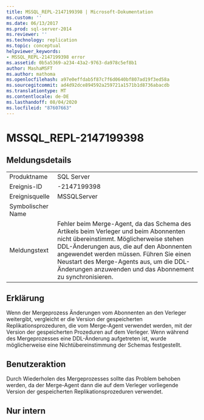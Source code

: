 ```yaml
---
title: MSSQL_REPL-2147199398 | Microsoft-Dokumentation
ms.custom: ''
ms.date: 06/13/2017
ms.prod: sql-server-2014
ms.reviewer: ''
ms.technology: replication
ms.topic: conceptual
helpviewer_keywords:
- MSSQL_REPL-2147199398 error
ms.assetid: 0b5a5369-a234-43a2-9763-da978c5ef8b1
author: MashaMSFT
ms.author: mathoma
ms.openlocfilehash: a97e0effdab5f87c7f6d0640bf807ad19f3ed58a
ms.sourcegitcommit: ad4d92dce894592a259721a1571b1d8736abacdb
ms.translationtype: MT
ms.contentlocale: de-DE
ms.lasthandoff: 08/04/2020
ms.locfileid: "87607663"
---
```

# <a name="mssql_repl-2147199398"></a>MSSQL_REPL-2147199398
    
## <a name="message-details"></a>Meldungsdetails  
  
|||  
|-|-|  
|Produktname|SQL Server|  
|Ereignis-ID|-2147199398|  
|Ereignisquelle|MSSQLServer|  
|Symbolischer Name||  
|Meldungstext|Fehler beim Merge-Agent, da das Schema des Artikels beim Verleger und beim Abonnenten nicht übereinstimmt. Möglicherweise stehen DDL-Änderungen aus, die auf den Abonnenten angewendet werden müssen. Führen Sie einen Neustart des Merge-Agents aus, um die DDL-Änderungen anzuwenden und das Abonnement zu synchronisieren.|  
  
## <a name="explanation"></a>Erklärung  
 Wenn der Mergeprozess Änderungen vom Abonnenten an den Verleger weitergibt, vergleicht er die Version der gespeicherten Replikationsprozeduren, die vom Merge-Agent verwendet werden, mit der Version der gespeicherten Prozeduren auf dem Verleger. Wenn während des Mergeprozesses eine DDL-Änderung aufgetreten ist, wurde möglicherweise eine Nichtübereinstimmung der Schemas festgestellt.  
  
## <a name="user-action"></a>Benutzeraktion  
 Durch Wiederholen des Mergeprozesses sollte das Problem behoben werden, da der Merge-Agent dann die auf dem Verleger vorliegende Version der gespeicherten Replikationsprozeduren verwendet.  
  
## <a name="internal-only"></a>Nur intern  
  

